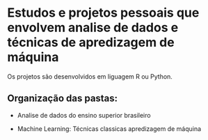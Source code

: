 # Estudos e projetos pessoais que envolvem analise de dados e técnicas de apredizagem de máquina 
Os projetos são desenvolvidos em liguagem R ou Python.

<h2>Organização das pastas:</h2>

- Analise de dados do ensino superior brasileiro 

- Machine Learning: Técnicas classicas apredizagem de máquina 

